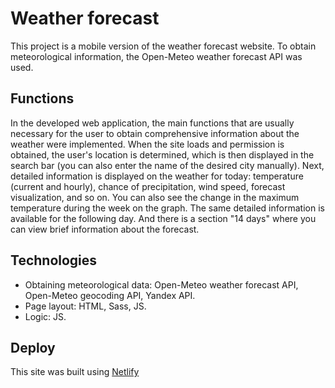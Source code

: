 # Weather forecast
This project is a mobile version of the weather forecast website. To obtain meteorological information, the Open-Meteo weather forecast API was used.
## Functions
In the developed web application, the main functions that are usually necessary for the user to obtain comprehensive information about the weather were implemented. When the site loads and permission is obtained, the user's location is determined, which is then displayed in the search bar (you can also enter the name of the desired city manually). Next, detailed information is displayed on the weather for today: temperature (current and hourly), chance of precipitation, wind speed, forecast visualization, and so on. You can also see the change in the maximum temperature during the week on the graph. The same detailed information is available for the following day. And there is a section "14 days" where you can view brief information about the forecast.
## Technologies
- Obtaining meteorological data: Open-Meteo weather forecast API, Open-Meteo geocoding API, Yandex API.
- Page layout: HTML, Sass, JS.
- Logic: JS.
## Deploy
This site was built using [Netlify]([https://pages.github.com/](https://64ce64a617e8c446e748a177--weather-forecast-900209.netlify.app/pages/index.html)https://64ce64a617e8c446e748a177--weather-forecast-900209.netlify.app/pages/index.html)
